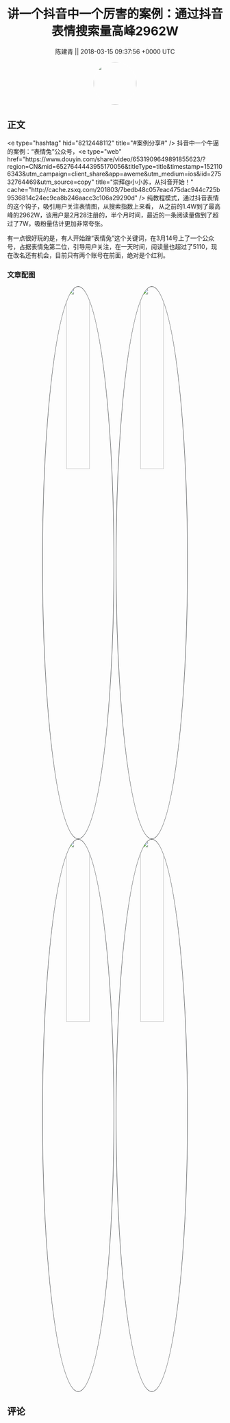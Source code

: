 <h1 align="center">讲一个抖音中一个厉害的案例：通过抖音表情搜索量高峰2962W</h1>




<p align="center">
    <a>陈建青 || 2018-03-15 09:37:56 &#43;0000 UTC</a>
</p>

<div align="center">
    <img src="https://images.zsxq.com/Fo_Lli27ji0xUu0s7n8c0vaf5SmU?e=1590940799&amp;token=kIxbL07-8jAj8w1n4s9zv64FuZZNEATmlU_Vm6zD:cbC9w3B3GVA-ER8eXNO68pmB938=" width="100" height="100" style="border:1px solid;border-radius:50%; color:#ffffff"/>
</div>




## 正文

<div>
&lt;e type=&#34;hashtag&#34; hid=&#34;8212448112&#34; title=&#34;#案例分享#&#34; /&gt;  抖音中一个牛逼的案例：“表情兔”公众号，&lt;e type=&#34;web&#34; href=&#34;https://www.douyin.com/share/video/6531909649891855623/?region=CN&amp;mid=6527644443955170056&amp;titleType=title&amp;timestamp=1521106343&amp;utm_campaign=client_share&amp;app=aweme&amp;utm_medium=ios&amp;iid=27532764469&amp;utm_source=copy&#34; title=&#34;崇拜@小小苏，从抖音开始！&#34; cache=&#34;http://cache.zsxq.com/201803/7bedb48c057eac475dac944c725b9536814c24ec9ca8b246aacc3c106a29290d&#34; /&gt;
纯教程模式，通过抖音表情的这个钩子，吸引用户关注表情图，从搜索指数上来看，
从之前的1.4W到了最高峰的2962W，该用户是2月28注册的，半个月时间，最近的一条阅读量做到了超过了7W，吸粉量估计更加非常夸张。

有一点很好玩的是，有人开始蹭“表情兔”这个关键词，在3月14号上了一个公众号，占据表情兔第二位，引导用户关注，在一天时间，阅读量也超过了5110，现在改名还有机会，目前只有两个账号在前面，绝对是个红利。
</div>

### 文章配图

<div class="image" align="center">

<img src="https://images.zsxq.com/Flirh2Evn9ieG_0hPeZ3S3zjdm18?imageMogr2/auto-orient/thumbnail/800x/format/jpg/blur/1x0/quality/75&amp;e=1590940799&amp;token=kIxbL07-8jAj8w1n4s9zv64FuZZNEATmlU_Vm6zD:kq9adUPRg6R9fOcJLr351Ps6tDo=" width="33%" height="33%" style="border:1px solid;border-radius:50%; color:#3c3f41"/>

<img src="https://images.zsxq.com/Fk2s7EaTSV4mCqtCzlNnkaAUXNTR?imageMogr2/auto-orient/thumbnail/800x/format/jpg/blur/1x0/quality/75&amp;e=1590940799&amp;token=kIxbL07-8jAj8w1n4s9zv64FuZZNEATmlU_Vm6zD:dfkjYBiCUEVUkZ004WRkheR6wJA=" width="33%" height="33%" style="border:1px solid;border-radius:50%; color:#3c3f41"/>

<img src="https://images.zsxq.com/FsQBIqSqQ1GkEWWLTIXXi0SczCSf?imageMogr2/auto-orient/thumbnail/800x/format/jpg/blur/1x0/quality/75&amp;e=1590940799&amp;token=kIxbL07-8jAj8w1n4s9zv64FuZZNEATmlU_Vm6zD:4W2P_JIIRmYwoO0So_WAXMmMRLM=" width="33%" height="33%" style="border:1px solid;border-radius:50%; color:#3c3f41"/>

<img src="https://images.zsxq.com/FnQsrjYVVPWb8NNoX5hgQ0eT-NzC?imageMogr2/auto-orient/thumbnail/800x/format/jpg/blur/1x0/quality/75&amp;e=1590940799&amp;token=kIxbL07-8jAj8w1n4s9zv64FuZZNEATmlU_Vm6zD:J6vtx17mcU-OrovhKngOlb5FS_E=" width="33%" height="33%" style="border:1px solid;border-radius:50%; color:#3c3f41"/>

</div>


## 评论

<div align="left">
<div>

</div>
</div>